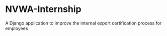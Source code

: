 # NVWA-Internship
A Django application to improve the internal export certification process for employees
